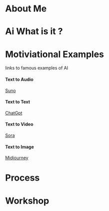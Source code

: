 # About Me

# Ai What is it ? 

# Motiviational Examples

links to famous examples of AI
#### Text to Audio
[Suno](https://suno.com)

#### Text to Text
[ChatGpt](https://chat.openai.com/)

#### Text to Video
[Sora]([https://sora.com)

#### Text to Image
[Midjourney](https://www.midjourney.com/)

# Process

# Workshop